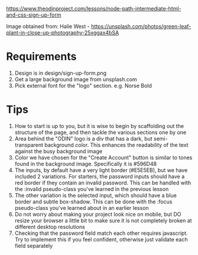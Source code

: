 https://www.theodinproject.com/lessons/node-path-intermediate-html-and-css-sign-up-form

Image obtained from: Halie West - https://unsplash.com/photos/green-leaf-plant-in-close-up-photography-25xggax4bSA


# Requirements
1) Design is in design/sign-up-form.png
2) Get a large background image from unsplash.com
3) Pick external font for the "logo" section. e.g. Norse Bold

# Tips
1) How to start is up to you, but it is wise to begin by scaffolding out the structure of the page, and then tackle the various sections one by one
2) Area behind the "ODIN" logo is a div that has a dark, but semi-transparent background color. This enhances the readability of the text against the busy background image
3) Color we have chosen for the "Create Account" button is similar to tones found in the background image. Specifically it is #596D48
4) The inputs, by default have a very light border (#E5E5EB), but we have included 2 variations. For starters, the password inputs should have a red border if they contain an invalid password. This can be handled with the :invalid pseudo-class you've learned in the previous lesson
5) The other variation is the selected input, which should have a blue border and subtle box-shadow. This can be done with the :focus pseudo-class you've learned about in an earlier lesson
6) Do not worry about making your project look nice on mobile, but DO resize your browser a little bit to make sure it is not completely broken at different desktop resolutions
7) Checking that the password field match each other requires javascript. Try to implement this if you feel confident, otherwise just validate each field separately
